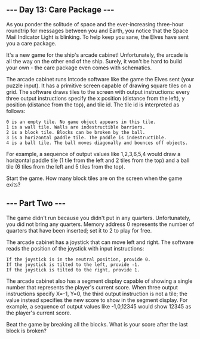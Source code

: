 ## --- Day 13: Care Package ---

As you ponder the solitude of space and the ever-increasing three-hour roundtrip for messages between you and Earth, you notice that the Space Mail Indicator Light is blinking. To help keep you sane, the Elves have sent you a care package.

It's a new game for the ship's arcade cabinet! Unfortunately, the arcade is all the way on the other end of the ship. Surely, it won't be hard to build your own - the care package even comes with schematics.

The arcade cabinet runs Intcode software like the game the Elves sent (your puzzle input). It has a primitive screen capable of drawing square tiles on a grid. The software draws tiles to the screen with output instructions: every three output instructions specify the x position (distance from the left), y position (distance from the top), and tile id. The tile id is interpreted as follows:

    0 is an empty tile. No game object appears in this tile.
    1 is a wall tile. Walls are indestructible barriers.
    2 is a block tile. Blocks can be broken by the ball.
    3 is a horizontal paddle tile. The paddle is indestructible.
    4 is a ball tile. The ball moves diagonally and bounces off objects.

For example, a sequence of output values like 1,2,3,6,5,4 would draw a horizontal paddle tile (1 tile from the left and 2 tiles from the top) and a ball tile (6 tiles from the left and 5 tiles from the top).

Start the game. How many block tiles are on the screen when the game exits?

## --- Part Two ---

The game didn't run because you didn't put in any quarters. Unfortunately, you did not bring any quarters. Memory address 0 represents the number of quarters that have been inserted; set it to 2 to play for free.

The arcade cabinet has a joystick that can move left and right. The software reads the position of the joystick with input instructions:

    If the joystick is in the neutral position, provide 0.
    If the joystick is tilted to the left, provide -1.
    If the joystick is tilted to the right, provide 1.

The arcade cabinet also has a segment display capable of showing a single number that represents the player's current score. When three output instructions specify X=-1, Y=0, the third output instruction is not a tile; the value instead specifies the new score to show in the segment display. For example, a sequence of output values like -1,0,12345 would show 12345 as the player's current score.

Beat the game by breaking all the blocks. What is your score after the last block is broken?
